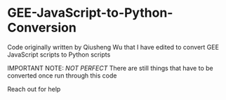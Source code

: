 # GEE-JavaScript-to-Python-Conversion
Code originally written by Qiusheng Wu that I have edited to convert GEE JavaScript scripts to Python scripts

IMPORTANT NOTE:    *NOT PERFECT* 
There are still things that have to be converted once run through this code

Reach out for help
